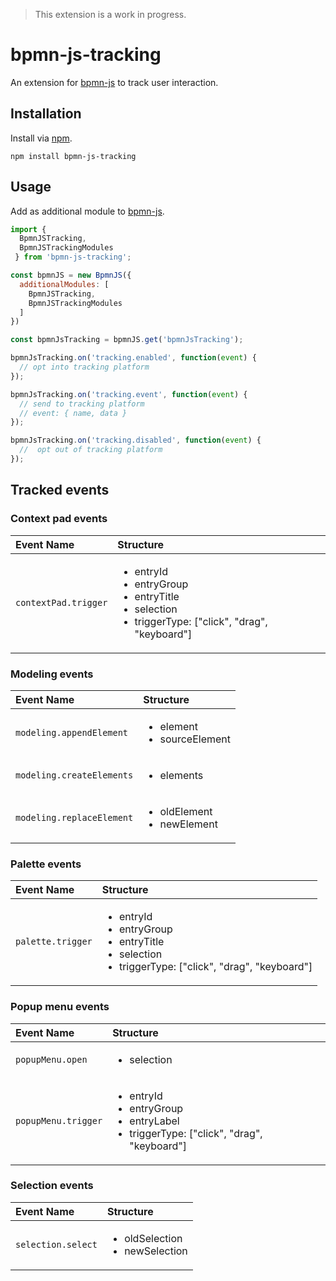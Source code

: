 > This extension is a work in progress.

# bpmn-js-tracking

An extension for [bpmn-js](https://github.com/bpmn-io/bpmn-js) to track user interaction.


## Installation

Install via [npm](http://npmjs.com/).

```
npm install bpmn-js-tracking
```


## Usage

Add as additional module to [bpmn-js](https://github.com/bpmn-io/bpmn-js).

```javascript
import {
  BpmnJSTracking,
  BpmnJSTrackingModules
 } from 'bpmn-js-tracking';

const bpmnJS = new BpmnJS({
  additionalModules: [
    BpmnJSTracking,
    BpmnJSTrackingModules
  ]
})

const bpmnJsTracking = bpmnJS.get('bpmnJsTracking');

bpmnJsTracking.on('tracking.enabled', function(event) {
  // opt into tracking platform
});

bpmnJsTracking.on('tracking.event', function(event) {
  // send to tracking platform
  // event: { name, data }
});

bpmnJsTracking.on('tracking.disabled', function(event) {
  //  opt out of tracking platform
});
```

## Tracked events

### Context pad events

| Event Name | Structure |
| :--- | :--- |
| `contextPad.trigger`| <ul><li>entryId</li><li>entryGroup</li><li>entryTitle</li><li>selection</li><li>triggerType: ["click", "drag", "keyboard"]</li></ul>|

### Modeling events

| Event Name | Structure |
| :--- | :--- |
| `modeling.appendElement`| <ul><li>element</li><li>sourceElement</li></ul>|
| `modeling.createElements`| <ul><li>elements</li></ul>|
| `modeling.replaceElement`| <ul><li>oldElement</li><li>newElement</li></ul>|

### Palette events

| Event Name | Structure |
| :--- | :--- |
| `palette.trigger`| <ul><li>entryId</li><li>entryGroup</li><li>entryTitle</li><li>selection</li><li>triggerType: ["click", "drag", "keyboard"]</li></ul>|
### Popup menu events

| Event Name | Structure |
| :--- | :--- |
| `popupMenu.open`| <ul><li>selection</li></ul>|
| `popupMenu.trigger`| <ul><li>entryId</li><li>entryGroup</li><li>entryLabel</li><li>triggerType: ["click", "drag", "keyboard"]</li></ul>|

### Selection events

| Event Name | Structure |
| :--- | :--- |
| `selection.select`| <ul><li>oldSelection</li><li>newSelection</li></ul>|